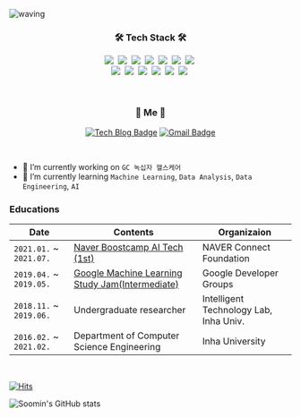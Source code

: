 ![waving](https://capsule-render.vercel.app/api?type=waving&height=180&text=🍋SoominBae&fontAlign=78&fontAlignY=40&color=gradient&fontSize=50)

<h3 align="center">🛠 Tech Stack 🛠</h3>

<p align="center">
  <img src="https://img.shields.io/badge/Python-3766AB?style=flat-square&logo=Python&logoColor=white"/></a>&nbsp 
  <img src="https://img.shields.io/badge/Java-007396?style=flat-square&logo=Java&logoColor=white"/></a>&nbsp 
  <img src="https://img.shields.io/badge/C++-00599C?style=flat-square&logo=C%2B%2B&logoColor=white"/></a>&nbsp 
  <img src="https://img.shields.io/badge/C-A8B9CC?style=flat-square&logo=C&logoColor=white"/></a>&nbsp 
  <img src="https://img.shields.io/badge/Javascript-ffb13b?style=flat-square&logo=javascript&logoColor=white"/></a>&nbsp 
  <img src="https://img.shields.io/badge/css-1572B6?style=flat-square&logo=css3&logoColor=white"/></a>&nbsp 
  <img src="https://img.shields.io/badge/Go-11B48A?style=flat-square&logo=Go&logoColor=white"/></a>&nbsp 
  <br>
  <img src="https://img.shields.io/badge/SpringBoot-6DB33F?style=flat-square&logo=Spring&logoColor=white"/></a>&nbsp 
  <img src="https://img.shields.io/badge/Django-092E20?style=flat-square&logo=Django&logoColor=white"/></a>&nbsp 
  <img src="https://img.shields.io/badge/Mysql-E6B91E?style=flat-square&logo=MySql&logoColor=white"/></a>&nbsp 
  <img src="https://img.shields.io/badge/HyperledgerFabric-DB3552?style=flat-square&logo=Hulu&logoColor=white"/></a>&nbsp 
  <img src="https://img.shields.io/badge/aws-333664?style=flat-square&logo=amazon-aws&logoColor=white"/></a>&nbsp 
  <img src="https://img.shields.io/badge/elasticsearch-005571?style=flat-square&logo=elasticsearch&logoColor=white"/></a>&nbsp 
</p>

<br />

<h3 align="center">🍋 Me 🍋</h3>

<div align="center" style="text-align:center">

[![Tech Blog Badge](http://img.shields.io/badge/-Tech%20blog-black?style=flat-square&logo=github&link=https://bsm8734.github.io/)](https://bsm8734.github.io/)
[![Gmail Badge](https://img.shields.io/badge/Gmail-d14836?style=flat-square&logo=Gmail&logoColor=white&link=mailto:bsoomin8734@gmail.com)](mailto:bsoomin8734@gmail.com) <br />

</div>

<br />
	
- 🔭 I’m currently working on `GC 녹십자 헬스케어`
- 🌱 I’m currently learning `Machine Learning`, `Data Analysis`, `Data Engineering`, `AI`

### Educations

| Date | Contents 	| Organizaion |
|-----	|----------	|------------	|
| `2021.01.` ~ `2021.07.` 	| [Naver Boostcamp AI Tech (1st)](https://boostcamp.connect.or.kr/program_ai.html) | NAVER Connect Foundation  |
| `2019.04.` ~ `2019.05.` 	| [Google Machine Learning Study Jam(Intermediate)](https://gdg.community.dev/events/details/google-gdg-jeju-presents-google-machine-learning-study-jam-junggeubban-2ca/) 	| Google Developer Groups |
| `2018.11.` ~ `2019.06.` 	| Undergraduate researcher | Intelligent Technology Lab, Inha Univ.	|
| `2016.02.` ~ `2021.02.` 	| Department of Computer Science Engineering  | Inha University |

<br />

[![Hits](https://hits.seeyoufarm.com/api/count/incr/badge.svg?url=https%3A%2F%2Fgithub.com%2Fbsm8734&count_bg=%2379C83D&title_bg=%23555555&icon=&icon_color=%23E7E7E7&title=hits&edge_flat=false)](https://hits.seeyoufarm.com)

![Soomin's GitHub stats](https://github-readme-stats.vercel.app/api?username=bsm8734&show_icons=true&theme=dracula&count_private=true)







<!-- ### Repo cards

[![Readme Card](https://github-readme-stats.vercel.app/api/pin/?username=anuraghazra&repo=github-readme-stats)](https://github.com/anuraghazra/github-readme-stats)
 -->

 
<!--
**bsm8734/bsm8734** is a ✨ _special_ ✨ repository because its `README.md` (this file) appears on your GitHub profile.

Here are some ideas to get you started:

- 🔭 I’m currently working on ...
- 🌱 I’m currently learning ...
- 👯 I’m looking to collaborate on ...
- 🤔 I’m looking for help with ...
- 💬 Ask me about ...
- 📫 How to reach me: ...
- 😄 Pronouns: ...
- ⚡ Fun fact: ...
-->
